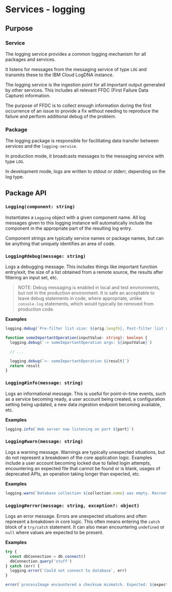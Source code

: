 # Services - logging

## Purpose

### Service

The logging service provides a common logging mechanism for all packages and services.

It listens for messages from the messaging service of type `LOG` and transmits these to the IBM
Cloud LogDNA instance.

The logging service is the ingestion point for all important output generated by other services.
This includes all relevant FFDC (First Failure Data Capture) information.

The purpose of FFDC is to collect enough information during the first occurrence of an issue to
provide a fix without needing to reproduce the failure and perform additional debug of the problem.

### Package

The logging package is responsible for facilitating data transfer between services and the
`logging-service`.

In production mode, it broadcasts messages to the messaging service with type `LOG`.

In development mode, logs are written to stdout or stderr, depending on the log type.

## Package API

### `Logging(component: string)`

Instantiates a `Logging` object with a given component name. All log messages given to this logging
instance will automatically include the component in the appropriate part of the resulting log
entry.

Component strings are typically service names or package names, but can be anything that uniquely
identifies an area of code.

### `Logging#debug(message: string)`

Logs a debugging message. This includes things like important function entry/exit, the size of a
list obtained from a remote source, the results after filtering an input set, etc.

> NOTE: Debug messaging is enabled in local and test environments, but not in the production
> environment. It is safe an acceptable to leave debug statements in code, where appropriate, unlike
> `console.log` statements, which would typically be removed from production code.

**Examples**

```ts
logging.debug(`Pre-filter list size: ${orig.length}, Post-filter list size: ${filtered.length}`)
```

```ts
function someImportantOperation(inputValue: string): boolean {
  logging.debug(`-> someImportantOperation args: ${inputValue}`)

  // ...

  logging.debug(`<- someImportantOperation ${result}`)
  return result
}
```

### `Logging#info(message: string)`

Logs an informational message. This is useful for point-in-time events, such as a service becoming
ready, a user account being created, a configuration setting being updated, a new data ingestion
endpoint becoming available, etc.

**Examples**

```ts
logging.info(`Web server now listening on port ${port}`)
```

### `Logging#warn(message: string)`

Logs a warning message. Warnings are typically unexpected situations, but do not represent a
breakdown of the core application logic. Examples include a user account becoming locked due to
failed login attempts, encountering an expected file that cannot be found or is blank, usages of
deprecated APIs, an operation taking longer than expected, etc.

**Examples**

```ts
logging.warn(`Database collection ${collection.name} was empty. Recreating`)
```

### `Logging#error(message: string, exception?: object)`

Logs an error message. Errors are unexpected situations and often represent a breakdown in core
logic. This often means entering the `catch` block of a `try/catch` statement. It can also mean
encountering `undefined` or `null` where values are expected to be present.

**Examples**

```ts
try {
  const dbConnection = db.connect()
  dbConnection.query('stuff')
} catch (err) {
  logging.error(`Could not connect to database`, err)
}
```

```ts
error(`processImage encountered a checksum mismatch. Expected: ${expected}, Was: ${actual}`)
```
